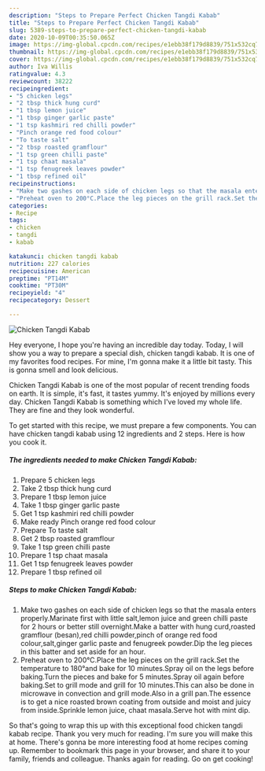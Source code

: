 ```yaml
---
description: "Steps to Prepare Perfect Chicken Tangdi Kabab"
title: "Steps to Prepare Perfect Chicken Tangdi Kabab"
slug: 5389-steps-to-prepare-perfect-chicken-tangdi-kabab
date: 2020-10-09T00:35:50.065Z
image: https://img-global.cpcdn.com/recipes/e1ebb38f179d8839/751x532cq70/chicken-tangdi-kabab-recipe-main-photo.jpg
thumbnail: https://img-global.cpcdn.com/recipes/e1ebb38f179d8839/751x532cq70/chicken-tangdi-kabab-recipe-main-photo.jpg
cover: https://img-global.cpcdn.com/recipes/e1ebb38f179d8839/751x532cq70/chicken-tangdi-kabab-recipe-main-photo.jpg
author: Iva Willis
ratingvalue: 4.3
reviewcount: 38222
recipeingredient:
- "5 chicken legs"
- "2 tbsp thick hung curd"
- "1 tbsp lemon juice"
- "1 tbsp ginger garlic paste"
- "1 tsp kashmiri red chilli powder"
- "Pinch orange red food colour"
- "To taste salt"
- "2 tbsp roasted gramflour"
- "1 tsp green chilli paste"
- "1 tsp chaat masala"
- "1 tsp fenugreek leaves powder"
- "1 tbsp refined oil"
recipeinstructions:
- "Make two gashes on each side of chicken legs so that the masala enters properly.Marinate first with little salt,lemon juice and green chilli paste for 2 hours or better still overnight.Make a batter with hung curd,roasted gramflour (besan),red chilli powder,pinch of orange red food colour,salt,ginger garlic paste and fenugreek powder.Dip the leg pieces in this batter and set aside for an hour."
- "Preheat oven to 200°C.Place the leg pieces on the grill rack.Set the temperature to 180°and bake for 10 minutes.Spray oil on the legs before baking.Turn the pieces and bake for 5 minutes.Spray oil again before baking.Set to grill mode and grill for 10 minutes.This can also be done in microwave in convection and grill mode.Also in a grill pan.The essence is to get a nice roasted brown coating from outside and moist and juicy from inside.Sprinkle lemon juice, chaat masala.Serve hot with mint dip."
categories:
- Recipe
tags:
- chicken
- tangdi
- kabab

katakunci: chicken tangdi kabab 
nutrition: 227 calories
recipecuisine: American
preptime: "PT14M"
cooktime: "PT30M"
recipeyield: "4"
recipecategory: Dessert

---
```



![Chicken Tangdi Kabab](https://img-global.cpcdn.com/recipes/e1ebb38f179d8839/751x532cq70/chicken-tangdi-kabab-recipe-main-photo.jpg)

Hey everyone, I hope you're having an incredible day today. Today, I will show you a way to prepare a special dish, chicken tangdi kabab. It is one of my favorites food recipes. For mine, I'm gonna make it a little bit tasty. This is gonna smell and look delicious.

Chicken Tangdi Kabab is one of the most popular of recent trending foods on earth. It is simple, it's fast, it tastes yummy. It's enjoyed by millions every day. Chicken Tangdi Kabab is something which I've loved my whole life. They are fine and they look wonderful.




To get started with this recipe, we must prepare a few components. You can have chicken tangdi kabab using 12 ingredients and 2 steps. Here is how you cook it.

<!--inarticleads1-->

##### The ingredients needed to make Chicken Tangdi Kabab:

1. Prepare 5 chicken legs
1. Take 2 tbsp thick hung curd
1. Prepare 1 tbsp lemon juice
1. Take 1 tbsp ginger garlic paste
1. Get 1 tsp kashmiri red chilli powder
1. Make ready Pinch orange red food colour
1. Prepare To taste salt
1. Get 2 tbsp roasted gramflour
1. Take 1 tsp green chilli paste
1. Prepare 1 tsp chaat masala
1. Get 1 tsp fenugreek leaves powder
1. Prepare 1 tbsp refined oil




<!--inarticleads2-->

##### Steps to make Chicken Tangdi Kabab:

1. Make two gashes on each side of chicken legs so that the masala enters properly.Marinate first with little salt,lemon juice and green chilli paste for 2 hours or better still overnight.Make a batter with hung curd,roasted gramflour (besan),red chilli powder,pinch of orange red food colour,salt,ginger garlic paste and fenugreek powder.Dip the leg pieces in this batter and set aside for an hour.
1. Preheat oven to 200°C.Place the leg pieces on the grill rack.Set the temperature to 180°and bake for 10 minutes.Spray oil on the legs before baking.Turn the pieces and bake for 5 minutes.Spray oil again before baking.Set to grill mode and grill for 10 minutes.This can also be done in microwave in convection and grill mode.Also in a grill pan.The essence is to get a nice roasted brown coating from outside and moist and juicy from inside.Sprinkle lemon juice, chaat masala.Serve hot with mint dip.




So that's going to wrap this up with this exceptional food chicken tangdi kabab recipe. Thank you very much for reading. I'm sure you will make this at home. There's gonna be more interesting food at home recipes coming up. Remember to bookmark this page in your browser, and share it to your family, friends and colleague. Thanks again for reading. Go on get cooking!
